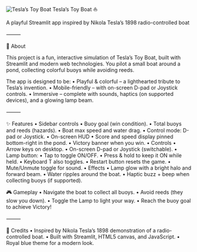 ![Tesla’s Toy Boat](banner.png)
Tesla’s Toy Boat ⛵️

A playful Streamlit app inspired by Nikola Tesla’s 1898 radio-controlled boat

⸻

📖 About

This project is a fun, interactive simulation of Tesla’s Toy Boat, built with Streamlit and modern web technologies. You pilot a small boat around a pond, collecting colorful buoys while avoiding reeds.

The app is designed to be:
	•	Playful & colorful – a lighthearted tribute to Tesla’s invention.
	•	Mobile-friendly – with on-screen D-pad or Joystick controls.
	•	Immersive – complete with sounds, haptics (on supported devices), and a glowing lamp beam.

⸻

✨ Features
	•	Sidebar controls
	•	Buoy goal (win condition).
	•	Total buoys and reeds (hazards).
	•	Boat max speed and water drag.
	•	Control mode: D-pad or Joystick.
	•	On-screen HUD
	•	Score and speed display pinned bottom-right in the pond.
	•	Victory banner when you win.
	•	Controls
	•	Arrow keys on desktop.
	•	On-screen D-pad or Joystick (switchable).
	•	Lamp button:
	•	Tap to toggle ON/OFF.
	•	Press & hold to keep it ON while held.
	•	Keyboard T also toggles.
	•	Restart button resets the game.
	•	Mute/Unmute toggle for sound.
	•	Effects
	•	Lamp glow with a bright halo and forward beam.
	•	Water ripples around the boat.
	•	Haptic buzz + beep when collecting buoys (if supported).

🎮 Gameplay
	•	Navigate the boat to collect all buoys.
	•	Avoid reeds (they slow you down).
	•	Toggle the Lamp to light your way.
	•	Reach the buoy goal to achieve Victory!

⸻

📜 Credits
	•	Inspired by Nikola Tesla’s 1898 demonstration of a radio-controlled boat.
	•	Built with Streamlit, HTML5 canvas, and JavaScript.
	•	Royal blue theme for a modern look.
